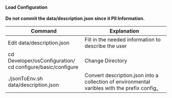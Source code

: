 #### Load Configuration
<b>Do not commit the data/description.json since it PII Information.</b>

|Command                                                                                  | Explanation                                                                                                |
|-----------------------------------------------------------------------------------------|------------------------------------------------------------------------------------------------------------|
| Edit data/description.json                                                                   | Fill in the needed information to describe the user                                                   |
| cd Developer/osConfiguration/<br>cd configure/basic/configure                           | Change Directory                                                                                           |
| ./jsonToEnv.sh data/description.json                                                    | Convert description.json into a collection of environmental varibles with the prefix config_               |
